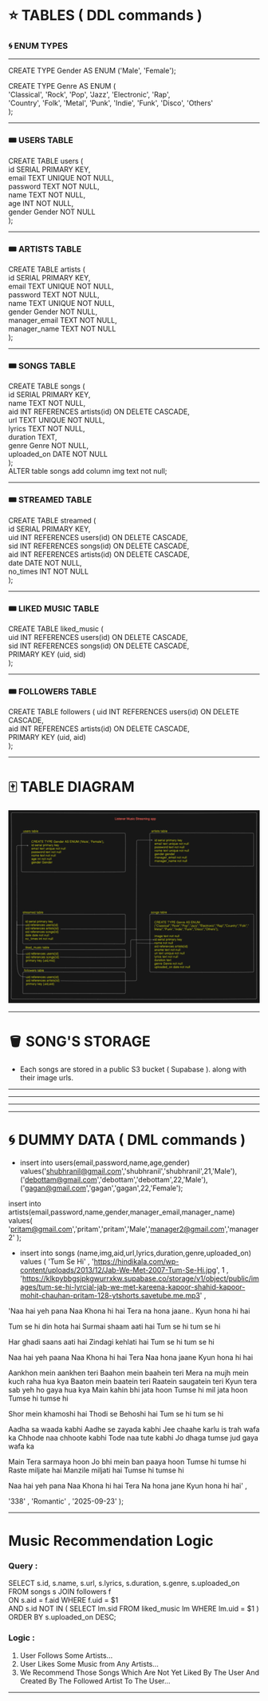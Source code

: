 # ⭐ TABLES ( DDL commands )

### 🌀 ENUM TYPES
---
CREATE TYPE Gender AS ENUM ('Male', 'Female');

CREATE TYPE Genre AS ENUM (   
    'Classical', 'Rock', 'Pop', 'Jazz',    'Electronic', 'Rap',    
    'Country', 'Folk', 'Metal', 'Punk', 'Indie', 'Funk', 'Disco', 'Others'   
);

---
### 🎟️ USERS TABLE

CREATE TABLE users (   
    id SERIAL PRIMARY KEY,   
    email TEXT UNIQUE NOT NULL,   
    password TEXT NOT NULL,   
    name TEXT NOT NULL,   
    age INT NOT NULL,   
    gender Gender NOT NULL   
);

---
### 🎟️ ARTISTS TABLE

CREATE TABLE artists (   
    id SERIAL PRIMARY KEY,   
    email TEXT UNIQUE NOT NULL,   
    password TEXT NOT NULL,   
    name TEXT UNIQUE NOT NULL,   
    gender Gender NOT NULL,   
    manager_email TEXT NOT NULL,   
    manager_name TEXT NOT NULL   
);

---
### 🎟️ SONGS TABLE

CREATE TABLE songs (   
    id SERIAL PRIMARY KEY,   
    name TEXT NOT NULL,   
    aid INT REFERENCES artists(id) ON DELETE CASCADE,      
    url TEXT UNIQUE NOT NULL,   
    lyrics TEXT NOT NULL,   
    duration TEXT,   
    genre Genre NOT NULL,   
    uploaded_on DATE NOT NULL   
);   
ALTER table songs add column img text not null;

---
### 🎟️ STREAMED TABLE

CREATE TABLE streamed (   
    id SERIAL PRIMARY KEY,   
    uid INT REFERENCES users(id) ON DELETE CASCADE,   
    sid INT REFERENCES songs(id) ON DELETE CASCADE,   
    aid INT REFERENCES artists(id) ON DELETE CASCADE,   
    date DATE NOT NULL,   
    no_times INT NOT NULL   
);

---
### 🎟️ LIKED MUSIC TABLE

CREATE TABLE liked_music (   
    uid INT REFERENCES users(id) ON DELETE CASCADE,   
    sid INT REFERENCES songs(id) ON DELETE CASCADE,   
    PRIMARY KEY (uid, sid)   
);

---
### 🎟️ FOLLOWERS TABLE

CREATE TABLE followers (
    uid INT REFERENCES users(id) ON DELETE CASCADE,   
    aid INT REFERENCES artists(id) ON DELETE CASCADE,   
    PRIMARY KEY (uid, aid)   
);

---
# 🀄 TABLE DIAGRAM
![alt text](SQL_Architecture.png)   

---

# 🪣 SONG'S STORAGE

- Each songs are stored in a public S3 bucket ( Supabase ). along with their image urls.
---

-------------------
*******
--------------------

# 🌀 DUMMY DATA ( DML commands )

- insert into users(email,password,name,age,gender) values('shubhranil@gmail.com','shubhranil','shubhranil',21,'Male'),('debottam@gmail.com','debottam','debottam',22,'Male'),('gagan@gmail.com','gagan','gagan',22,'Female');

insert into artists(email,password,name,gender,manager_email,manager_name) values(
                    'pritam@gmail.com','pritam','pritam','Male','manager2@gmail.com','manager2'
);

- insert into songs (name,img,aid,url,lyrics,duration,genre,uploaded_on) values (
'Tum Se Hi' ,
'https://hindikala.com/wp-content/uploads/2013/12/Jab-We-Met-2007-Tum-Se-Hi.jpg', 1 ,
'https://klkpybbgsjpkgwurrxkw.supabase.co/storage/v1/object/public/images/tum-se-hi-lyrcial-jab-we-met-kareena-kapoor-shahid-kapoor-mohit-chauhan-pritam-128-ytshorts.savetube.me.mp3' ,

'Naa hai yeh pana
Naa Khona hi hai
Tera na hona jaane..
Kyun hona hi hai

Tum se hi din hota hai
Surmai shaam aati hai
Tum se hi tum se hi

Har ghadi saans aati hai
Zindagi kehlati hai
Tum se hi tum se hi

Naa hai yeh paana
Naa Khona hi hai
Tera Naa hona jaane
Kyun hona hi hai

Aankhon mein aankhen teri
Baahon mein baahein teri
Mera na mujh mein kuch raha hua kya
Baaton mein baatein teri
Raatein saugatein teri
Kyun tera sab yeh ho gaya hua kya
Main kahin bhi jata hoon
Tumse hi mil jata hoon
Tumse hi tumse hi

Shor mein khamoshi hai
Thodi se Behoshi hai
Tum se hi tum se hi

Aadha sa waada kabhi
Aadhe se zayada kabhi
Jee chaahe karlu is trah wafa ka
Chhode naa chhoote kabhi
Tode naa tute kabhi
Jo dhaga tumse jud gaya wafa ka

Main Tera sarmaya hoon
Jo bhi mein ban paaya hoon
Tumse hi tumse hi
Raste miljate hai
Manzile miljati hai
Tumse hi tumse hi

Naa hai yeh pana
Naa Khona hi hai
Tera Na hona jane
Kyun hona hi hai' ,

'338' , 'Romantic' , '2025-09-23'
);

---
# Music Recommendation Logic 
### Query : 
SELECT s.id, s.name, s.url, s.lyrics, s.duration, s.genre, s.uploaded_on   
FROM songs s
JOIN followers f    
ON s.aid = f.aid
WHERE f.uid = $1   
  AND s.id NOT IN (
    SELECT lm.sid 
    FROM liked_music lm 
    WHERE lm.uid = $1
  )   
ORDER BY s.uploaded_on DESC;   

### Logic :    
1. User Follows Some Artists...
2. User Likes Some Music from Any Artists...
3. We Recommend Those Songs Which Are Not Yet Liked By The User And Created By The Followed Artist To The User...
---

